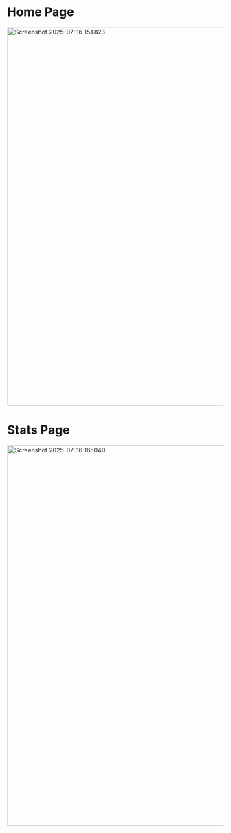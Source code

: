 # Home Page
<img width="1914" height="878" alt="Screenshot 2025-07-16 154823" src="https://github.com/user-attachments/assets/99ca5f2e-ba48-4f31-976f-17b939db1507" />

# Stats Page
<img width="1894" height="883" alt="Screenshot 2025-07-16 165040" src="https://github.com/user-attachments/assets/fe0b1581-20b8-45c0-8840-0c05097daa91" />

